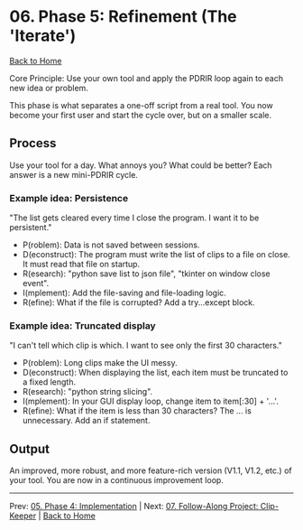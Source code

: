 # 06. Phase 5: Refinement (The 'Iterate')

[Back to Home](../index.md)

Core Principle: Use your own tool and apply the PDRIR loop again to each new idea or problem.

This phase is what separates a one-off script from a real tool. You now become your first user and start the cycle over, but on a smaller scale.

## Process

Use your tool for a day. What annoys you? What could be better? Each answer is a new mini-PDRIR cycle.

### Example idea: Persistence

"The list gets cleared every time I close the program. I want it to be persistent."

- P(roblem): Data is not saved between sessions.
- D(econstruct): The program must write the list of clips to a file on close. It must read that file on startup.
- R(esearch): "python save list to json file", "tkinter on window close event".
- I(mplement): Add the file-saving and file-loading logic.
- R(efine): What if the file is corrupted? Add a try...except block.

### Example idea: Truncated display

"I can't tell which clip is which. I want to see only the first 30 characters."

- P(roblem): Long clips make the UI messy.
- D(econstruct): When displaying the list, each item must be truncated to a fixed length.
- R(esearch): "python string slicing".
- I(mplement): In your GUI display loop, change item to item[:30] + '...'.
- R(efine): What if the item is less than 30 characters? The ... is unnecessary. Add an if statement.

## Output

An improved, more robust, and more feature-rich version (V1.1, V1.2, etc.) of your tool. You are now in a continuous improvement loop.

---

Prev: [05. Phase 4: Implementation](./05-phase-4-implementation.md) | Next: [07. Follow-Along Project: Clip-Keeper](./07-clip-keeper.md) | [Back to Home](../index.md)
